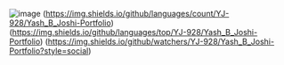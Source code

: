 ![image](https://github.com/YJ-928/Yash_B_Joshi-Portfolio/assets/68319416/7f9abc44-e596-4742-a2e2-d532773f309c)
(https://img.shields.io/github/languages/count/YJ-928/Yash_B_Joshi-Portfolio)
(https://img.shields.io/github/languages/top/YJ-928/Yash_B_Joshi-Portfolio)
(https://img.shields.io/github/watchers/YJ-928/Yash_B_Joshi-Portfolio?style=social)
